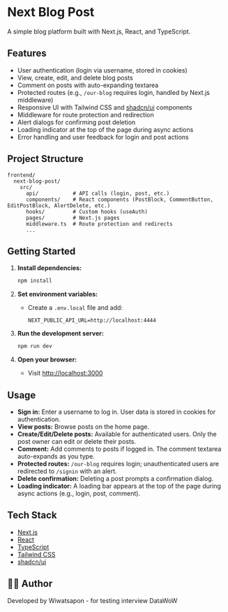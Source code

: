 # Next Blog Post

A simple blog platform built with Next.js, React, and TypeScript.

## Features

- User authentication (login via username, stored in cookies)
- View, create, edit, and delete blog posts
- Comment on posts with auto-expanding textarea
- Protected routes (e.g., `/our-blog` requires login, handled by Next.js middleware)
- Responsive UI with Tailwind CSS and [shadcn/ui](https://ui.shadcn.com/) components
- Middleware for route protection and redirection
- Alert dialogs for confirming post deletion
- Loading indicator at the top of the page during async actions
- Error handling and user feedback for login and post actions

## Project Structure

```
frontend/
  next-blog-post/
    src/
      api/           # API calls (login, post, etc.)
      components/    # React components (PostBlock, CommentButton, EditPostBlock, AlertDelete, etc.)
      hooks/         # Custom hooks (useAuth)
      pages/         # Next.js pages
      middleware.ts  # Route protection and redirects
      ...
```

## Getting Started

1. **Install dependencies:**
   ```bash
   npm install
   ```

2. **Set environment variables:**
   - Create a `.env.local` file and add:
     ```
     NEXT_PUBLIC_API_URL=http://localhost:4444
     ```

3. **Run the development server:**
   ```bash
   npm run dev
   ```

4. **Open your browser:**
   - Visit [http://localhost:3000](http://localhost:3000)

## Usage

- **Sign in:** Enter a username to log in. User data is stored in cookies for authentication.
- **View posts:** Browse posts on the home page.
- **Create/Edit/Delete posts:** Available for authenticated users. Only the post owner can edit or delete their posts.
- **Comment:** Add comments to posts if logged in. The comment textarea auto-expands as you type.
- **Protected routes:** `/our-blog` requires login; unauthenticated users are redirected to `/signin` with an alert.
- **Delete confirmation:** Deleting a post prompts a confirmation dialog.
- **Loading indicator:** A loading bar appears at the top of the page during async actions (e.g., login, post, comment).

## Tech Stack

- [Next.js](https://nextjs.org/)
- [React](https://react.dev/)
- [TypeScript](https://www.typescriptlang.org/)
- [Tailwind CSS](https://tailwindcss.com/)
- [shadcn/ui](https://ui.shadcn.com/)

## 🙋‍♂️ Author
Developed by Wiwatsapon - for testing interview DataWoW